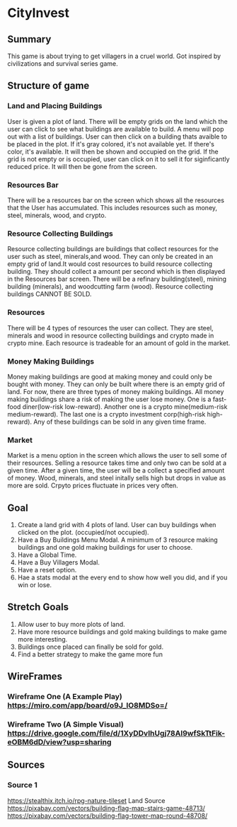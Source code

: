 
# CityInvest

## Summary
This game is about trying to get villagers in a cruel world. Got inspired by civilizations and survival series game. 

## Structure of game


### Land and Placing Buildings
User is given a plot of land. There will be empty grids on the land which the user can click to see what buildings are available to build. A menu will pop out with a list of buildings. User can then click on a building thats avaible to be placed in the plot. If it's gray colored, it's not available yet. If there's color, it's available. It will then be shown and occupied on the grid. If the grid is not empty or is occupied, user can click on it to sell it for siginficantly reduced price. It will then be gone from the screen.

### Resources Bar
There will be a resources bar on the screen which shows all the resources that the User has accumulated. This includes
resources such as money, steel, minerals, wood, and crypto. 

### Resource Collecting Buildings
Resource collecting buildings are buildings that collect resources for the user such as steel, minerals,and wood. They can only be created in an empty grid of land.It would cost resources to build resource collecting building. They should
collect a amount per second which is then displayed in the Resources bar screen. There will be a refinary building(steel), mining building (minerals), and woodcutting farm (wood). Resource collecting buildings CANNOT BE SOLD.

### Resources
There will be 4 types of resources the user can collect. They are steel, minerals and wood in resource collecting buildings and crypto made in crypto mine. Each resource is tradeable for an amount of gold in the market.

### Money Making Buildings
Money making buildings are good at making money and could only be bought with money. They can only be built where there is an empty grid of land. For now, there are three types of money making buildings. All money making buildings share a risk of making the user lose money. One is a fast-food diner(low-risk low-reward). Another one is a crypto mine(medium-risk medium-reward). The last one is a crypto investment corp(high-risk high-reward). Any of these buildings can be sold in any given time frame. 

### Market
Market is a menu option in the screen which allows the user to sell some of their resources. Selling a resource takes time and only two can be sold at a given time. After a given time, the user will be a collect a specified amount of money. Wood, minerals, and steel initally sells high but drops in value as more are sold. Crpyto prices fluctuate in prices very often. 

## Goal
1. Create a land grid with 4 plots of land. User can buy buildings when clicked on the plot. (occupied/not occupied).
2. Have a Buy Buildings Menu Modal. A minimum of 3 resource making buildings and one gold making buildings for user to choose. 
3. Have a Global Time.
4. Have a Buy Villagers Modal.
5. Have a reset option.
6. Hae a stats modal at the every end to show how well you did, and if you win or lose.

## Stretch Goals 
1. Allow user to buy more plots of land.
2. Have more resource buildings and gold making buildings to make game more interesting. 
3. Buildings once placed can finally be sold for gold. 
4. Find a better strategy to make the game more fun 


## WireFrames
### Wireframe One (A Example Play) https://miro.com/app/board/o9J_lO8MDSo=/
### Wireframe Two (A Simple Visual) https://drive.google.com/file/d/1XyDDvIhUgj78Al9wfSkTtFik-eOBM6dD/view?usp=sharing

## Sources
### Source 1
https://stealthix.itch.io/rpg-nature-tileset  Land Source
https://pixabay.com/vectors/building-flag-map-stairs-game-48713/
https://pixabay.com/vectors/building-flag-tower-map-round-48708/
